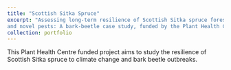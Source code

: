 ```yaml
---
title: "Scottish Sitka Spruce"
excerpt: "Assessing long-term resilience of Scottish Sitka spruce forests to climate change
and novel pests: A bark-beetle case study, funded by the Plant Health Centre, Scotland "
collection: portfolio
---
```


This Plant Health Centre funded project aims to study the resilience of Scottish Sitka spruce to climate change and bark beetle outbreaks.

